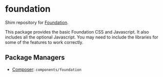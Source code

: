 foundation
==========

Shim repository for [Foundation](https://github.com/zurb/foundation).

This package provides the basic Foundation CSS and Javascript. It also includes
all the optional Javascript. You may need to include the libraries for some
of the features to work correctly.

Package Managers
----------------

* [Composer](http://packagist.org/packages/components/foundation): `components/foundation`
